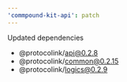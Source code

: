 ```yaml
---
'commpound-kit-api': patch
---
```


Updated dependencies
- @protocolink/api@0.2.8
- @protocolink/common@0.2.15
- @protocolink/logics@0.2.9
